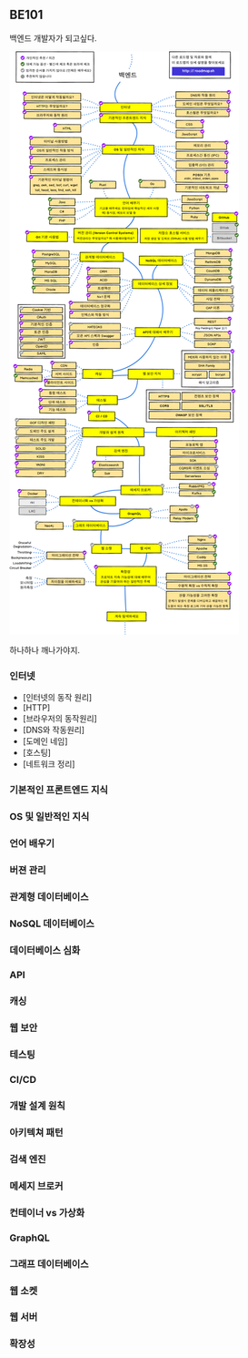 ## BE101

백엔드 개발자가 되고싶다.

![백엔드개발자로드맵](./statics/images/be101.png)

하나하나 깨나가야지.

### 인터넷

- [인터넷의 동작 원리]
- [HTTP]
- [브라우저의 동작원리]
- [DNS와 작동원리]
- [도메인 네임]
- [호스팅]
- [네트워크 정리]

### 기본적인 프론트엔드 지식

### OS 및 일반적인 지식

### 언어 배우기

### 버젼 관리

### 관계형 데이터베이스

### NoSQL 데이터베이스

### 데이터베이스 심화

### API

### 캐싱

### 웹 보안

### 테스팅

### CI/CD

### 개발 설계 원칙

### 아키텍쳐 패턴

### 검색 엔진

### 메세지 브로커

### 컨테이너 vs 가상화

### GraphQL

### 그래프 데이터베이스

### 웹 소켓

### 웹 서버

### 확장성
